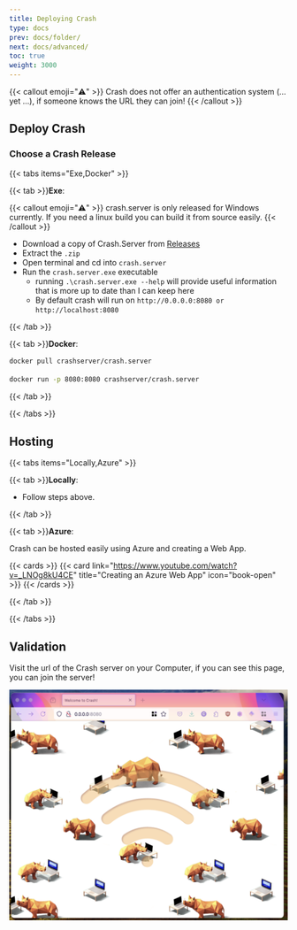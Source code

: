 ```yaml
---
title: Deploying Crash
type: docs
prev: docs/folder/
next: docs/advanced/
toc: true
weight: 3000
---
```


{{< callout emoji="⚠️" >}}
Crash does not offer an authentication system (… yet …), if someone knows the URL they can join!
{{< /callout >}}

## Deploy Crash

### Choose a Crash Release

{{< tabs items="Exe,Docker" >}}

{{< tab >}}**Exe**:

{{< callout emoji="⚠️" >}}
crash.server is only released for Windows currently. If you need a linux build you can build it from source easily.
{{< /callout >}}

- Download a copy of Crash.Server from [Releases](https://github.com/crashcloud/crash.server/releases)
- Extract the `.zip`
- Open terminal and cd into `crash.server`
- Run the `crash.server.exe` executable
  - running `.\crash.server.exe --help` will provide useful information that is more up to date than I can keep here
  - By default crash will run on `http://0.0.0.0:8080 or http://localhost:8080`

{{< /tab >}}

{{< tab >}}**Docker**:

```bash
docker pull crashserver/crash.server

docker run -p 8080:8080 crashserver/crash.server
```

{{< /tab >}}

{{< /tabs >}}

## Hosting

{{< tabs items="Locally,Azure" >}}

{{< tab >}}**Locally**:

- Follow steps above.

{{< /tab >}}

{{< tab >}}**Azure**:

Crash can be hosted easily using Azure and creating a Web App.

{{< cards >}}
{{< card link="https://www.youtube.com/watch?v=_LNOg8kU4CE" title="Creating an Azure Web App" icon="book-open" >}}
{{< /cards >}}

{{< /tab >}}

{{< /tabs >}}

## Validation

Visit the url of the Crash server on your Computer, if you can see this page, you can join the server!

![Crash Splash](crash-splash.png)
